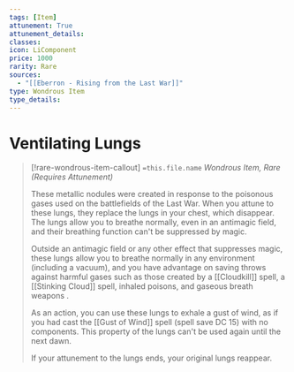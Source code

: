 ```yaml
---
tags: [Item]
attunement: True
attunement_details: 
classes: 
icon: LiComponent
price: 1000
rarity: Rare
sources:
  - "[[Eberron - Rising from the Last War]]"
type: Wondrous Item
type_details: 
---
```

# Ventilating Lungs
>[!rare-wondrous-item-callout] `=this.file.name`
>*Wondrous Item, Rare (Requires Attunement)*
>
>These metallic nodules were created in response to the poisonous gases used on the battlefields of the Last War. When you attune to these lungs, they replace the lungs in your chest, which disappear. The lungs allow you to breathe normally, even in an antimagic field, and their breathing function can't be suppressed by magic.
>
>Outside an antimagic field or any other effect that suppresses magic, these lungs allow you to breathe normally in any environment (including a vacuum), and you have advantage on saving throws against harmful gases such as those created by a [[Cloudkill]] spell, a [[Stinking Cloud]] spell, inhaled poisons, and gaseous breath weapons .
>
>As an action, you can use these lungs to exhale a gust of wind, as if you had cast the [[Gust of Wind]] spell (spell save DC 15) with no components. This property of the lungs can't be used again until the next dawn.
>
>If your attunement to the lungs ends, your original lungs reappear.
>
>
